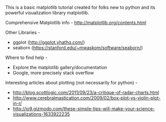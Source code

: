 This is a basic matplotlib tutorial created for folks new to python and its powerful visualization library matplotlib.


Comprehensive Matplotlib info -
http://matplotlib.org/contents.html


Other Libraries -
- ggplot (http://ggplot.yhathq.com/)
- seaborn (https://stanford.edu/~mwaskom/software/seaborn/)


Where to find help -
- Explore the matplotlib gallery/documentation
- Google, more precisely stack overflow


Interesting articles about plotting (not necessarily for python) -
- http://blog.scottlogic.com/2011/09/23/a-critique-of-radar-charts.html
- http://www.cerebralmastication.com/2009/02/box-plot-vs-violin-plot-in-r/
- http://io9.gizmodo.com/these-simple-tips-will-make-your-science-visualizations-1633922235
